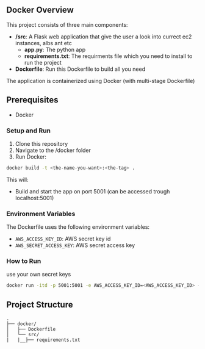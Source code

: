 ## Docker Overview

This project consists of three main components:
- **/src**: A Flask web application that give the user a look into currect ec2 instances, albs ant etc
    - **app.py**: The python app
    - **requirements.txt**: The requirments file which you need to install to run the project
- **Dockerfile**: Run this Dockerfile to build all you need 

The application is containerized using Docker (with multi-stage Dockerfile)

## Prerequisites

- Docker

### Setup and Run

1. Clone this repository
2. Navigate to the /docker folder
3. Run Docker:

```bash
docker build -t <the-name-you-want>:<the-tag> .
```

This will:
- Build and start the app on port 5001 (can be accessed trough localhost:5001)

### Environment Variables

The Dockerfile uses the following environment variables:
- `AWS_ACCESS_KEY_ID`: AWS secret key id
- `AWS_SECRET_ACCESS_KEY`: AWS secret access key

### How to Run

use your own secret keys
```bash
docker run -itd -p 5001:5001 -e AWS_ACCESS_KEY_ID=<AWS_ACCESS_KEY_ID> -e AWS_SECRET_ACCESS_KEY=<AWS_SECRET_ACCESS_KEY>
```



## Project Structure

```
.
├── docker/                               
│   ├── Dockerfile              
│   └── src/                
|   |__├── requirements.txt

```
